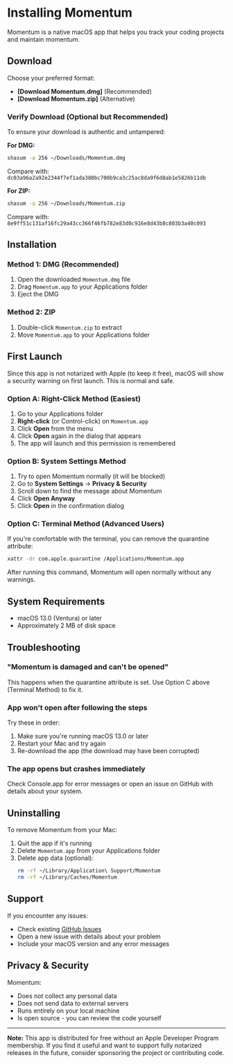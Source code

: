 # Installing Momentum

Momentum is a native macOS app that helps you track your coding projects and maintain momentum.

## Download

Choose your preferred format:
- **[Download Momentum.dmg]** (Recommended)
- **[Download Momentum.zip]** (Alternative)

### Verify Download (Optional but Recommended)

To ensure your download is authentic and untampered:

**For DMG:**
```bash
shasum -a 256 ~/Downloads/Momentum.dmg
```
Compare with: `dc03a96a2a92e2344f7ef1ada380bc700b9ca3c25ac8da9f6d8ab1e5826b11db`

**For ZIP:**
```bash
shasum -a 256 ~/Downloads/Momentum.zip
```
Compare with: `8e9ff51c131af16fc29a43cc366f46fb782e83d0c916e8d43b8c803b3a40c093`

## Installation

### Method 1: DMG (Recommended)
1. Open the downloaded `Momentum.dmg` file
2. Drag `Momentum.app` to your Applications folder
3. Eject the DMG

### Method 2: ZIP
1. Double-click `Momentum.zip` to extract
2. Move `Momentum.app` to your Applications folder

## First Launch

Since this app is not notarized with Apple (to keep it free), macOS will show a security warning on first launch. This is normal and safe.

### Option A: Right-Click Method (Easiest)
1. Go to your Applications folder
2. **Right-click** (or Control-click) on `Momentum.app`
3. Click **Open** from the menu
4. Click **Open** again in the dialog that appears
5. The app will launch and this permission is remembered

### Option B: System Settings Method
1. Try to open Momentum normally (it will be blocked)
2. Go to **System Settings** → **Privacy & Security**
3. Scroll down to find the message about Momentum
4. Click **Open Anyway**
5. Click **Open** in the confirmation dialog

### Option C: Terminal Method (Advanced Users)
If you're comfortable with the terminal, you can remove the quarantine attribute:

```bash
xattr -dr com.apple.quarantine /Applications/Momentum.app
```

After running this command, Momentum will open normally without any warnings.

## System Requirements

- macOS 13.0 (Ventura) or later
- Approximately 2 MB of disk space

## Troubleshooting

### "Momentum is damaged and can't be opened"
This happens when the quarantine attribute is set. Use Option C above (Terminal Method) to fix it.

### App won't open after following the steps
Try these in order:
1. Make sure you're running macOS 13.0 or later
2. Restart your Mac and try again
3. Re-download the app (the download may have been corrupted)

### The app opens but crashes immediately
Check Console.app for error messages or open an issue on GitHub with details about your system.

## Uninstalling

To remove Momentum from your Mac:
1. Quit the app if it's running
2. Delete `Momentum.app` from your Applications folder
3. Delete app data (optional):
   ```bash
   rm -rf ~/Library/Application\ Support/Momentum
   rm -rf ~/Library/Caches/Momentum
   ```

## Support

If you encounter any issues:
- Check existing [GitHub Issues](https://github.com/mxzahid/momentum/issues)
- Open a new issue with details about your problem
- Include your macOS version and any error messages

## Privacy & Security

Momentum:
- Does not collect any personal data
- Does not send data to external servers
- Runs entirely on your local machine
- Is open source - you can review the code yourself

---

**Note:** This app is distributed for free without an Apple Developer Program membership. If you find it useful and want to support fully notarized releases in the future, consider sponsoring the project or contributing code.

